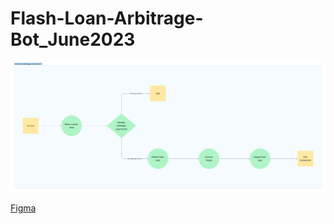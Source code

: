 # Flash-Loan-Arbitrage-Bot_June2023

![Flow Chart Diagram](./misc/diagram.png)

[Figma](https://www.figma.com/file/mzUf9YeiZHsMv8zQSkNx87/flash-loan-arbitrage-bot?type=whiteboard&node-id=0%3A1&t=TvfSawJxSZboi2q6-1)

